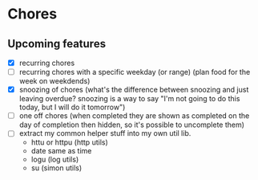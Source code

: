 # Chores

## Upcoming features

- [X] recurring chores
- [ ] recurring chores with a specific weekday (or range) (plan food for the week on weekdends)
- [X] snoozing of chores (what's the difference between snoozing and just leaving overdue? snoozing is a way to say
  "I'm not going to do this today, but I will do it tomorrow")
- [ ] one off chores (when completed they are shown as completed on the day of completion then hidden, so it's possible
  to uncomplete them)
- [ ] extract my common helper stuff into my own util lib.
  - httu or httpu (http utils)
  - date same as time
  - logu (log utils)
  - su (simon utils)
